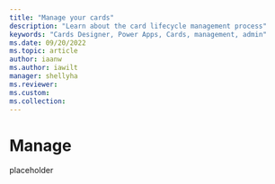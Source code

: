```yaml
---
title: "Manage your cards"
description: "Learn about the card lifecycle management process"
keywords: "Cards Designer, Power Apps, Cards, management, admin"
ms.date: 09/20/2022
ms.topic: article
author: iaanw
ms.author: iawilt
manager: shellyha
ms.reviewer: 
ms.custom: 
ms.collection: 
---
```


# Manage

placeholder